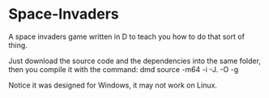 # Space-Invaders
A space invaders game written in D to teach you how to do that sort of thing.

Just download the source code and the dependencies into the same folder, then you compile it with the command: dmd source -m64 -i -J. -O -g

Notice it was designed for Windows, it may not work on Linux.
